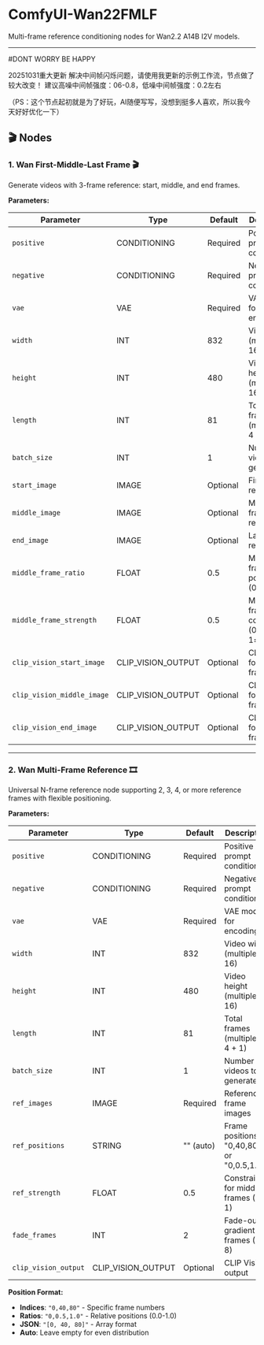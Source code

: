 # ComfyUI-Wan22FMLF

Multi-frame reference conditioning nodes for Wan2.2 A14B I2V models.

---
#DONT WORRY BE HAPPY

20251031重大更新
解决中间帧闪烁问题，请使用我更新的示例工作流，节点做了较大改变！
建议高噪中间帧强度：06-0.8，低噪中间帧强度：0.2左右

（PS：这个节点起初就是为了好玩，AI随便写写，没想到挺多人喜欢，所以我今天好好优化一下）

## 🎬 Nodes

### 1. Wan First-Middle-Last Frame 🎬

Generate videos with 3-frame reference: start, middle, and end frames.

**Parameters:**

| Parameter | Type | Default | Description |
|-----------|------|---------|-------------|
| `positive` | CONDITIONING | Required | Positive prompt conditioning |
| `negative` | CONDITIONING | Required | Negative prompt conditioning |
| `vae` | VAE | Required | VAE model for encoding |
| `width` | INT | 832 | Video width (multiple of 16) |
| `height` | INT | 480 | Video height (multiple of 16) |
| `length` | INT | 81 | Total frames (multiple of 4 + 1) |
| `batch_size` | INT | 1 | Number of videos to generate |
| `start_image` | IMAGE | Optional | First frame reference |
| `middle_image` | IMAGE | Optional | Middle frame reference |
| `end_image` | IMAGE | Optional | Last frame reference |
| `middle_frame_ratio` | FLOAT | 0.5 | Middle frame position (0.0-1.0) |
| `middle_frame_strength` | FLOAT | 0.5 | Middle frame constraint (0=loose, 1=fixed) |
| `clip_vision_start_image` | CLIP_VISION_OUTPUT | Optional | CLIP Vision for start frame |
| `clip_vision_middle_image` | CLIP_VISION_OUTPUT | Optional | CLIP Vision for middle frame |
| `clip_vision_end_image` | CLIP_VISION_OUTPUT | Optional | CLIP Vision for end frame |

---

### 2. Wan Multi-Frame Reference 🎞️

Universal N-frame reference node supporting 2, 3, 4, or more reference frames with flexible positioning.

**Parameters:**

| Parameter | Type | Default | Description |
|-----------|------|---------|-------------|
| `positive` | CONDITIONING | Required | Positive prompt conditioning |
| `negative` | CONDITIONING | Required | Negative prompt conditioning |
| `vae` | VAE | Required | VAE model for encoding |
| `width` | INT | 832 | Video width (multiple of 16) |
| `height` | INT | 480 | Video height (multiple of 16) |
| `length` | INT | 81 | Total frames (multiple of 4 + 1) |
| `batch_size` | INT | 1 | Number of videos to generate |
| `ref_images` | IMAGE | Required | Reference frame images |
| `ref_positions` | STRING | "" (auto) | Frame positions: "0,40,80" or "0,0.5,1.0" |
| `ref_strength` | FLOAT | 0.5 | Constraint for middle frames (0-1) |
| `fade_frames` | INT | 2 | Fade-out gradient frames (0-8) |
| `clip_vision_output` | CLIP_VISION_OUTPUT | Optional | CLIP Vision output |

**Position Format:**
- **Indices**: `"0,40,80"` - Specific frame numbers
- **Ratios**: `"0,0.5,1.0"` - Relative positions (0.0-1.0)
- **JSON**: `"[0, 40, 80]"` - Array format
- **Auto**: Leave empty for even distribution
